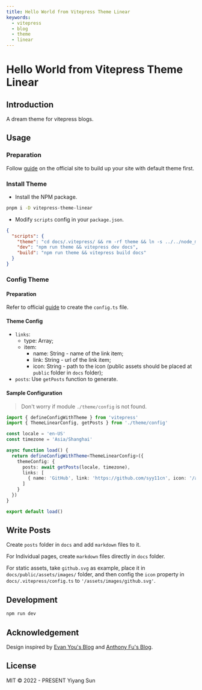 ```yaml
---
title: Hello World from Vitepress Theme Linear
keywords:
  - vitepress
  - blog
  - theme
  - linear
---
```


# Hello World from Vitepress Theme Linear

## Introduction

A dream theme for vitepress blogs.

## Usage

### Preparation

Follow [guide](https://vitepress.vuejs.org/guide/getting-started.html) on the official site to build up your site with default theme first.

### Install Theme

- Install the NPM package.

```bash
pnpm i -D vitepress-theme-linear
```

- Modify `scripts` config in your `package.json`.

```json
{
  "scripts": {
    "theme": "cd docs/.vitepress/ && rm -rf theme && ln -s ../../node_modules/vitepress-theme-linear/src theme && cd ../../",
    "dev": "npm run theme && vitepress dev docs",
    "build": "npm run theme && vitepress build docs"
  }
}
```

### Config Theme

#### Preparation

Refer to official [guide](https://vitepress.vuejs.org/guide/configuration.html#typed-theme-config) to create the `config.ts` file.

#### Theme Config

- `links`:
  - type: Array;
  - item: 
    - name: String - name of the link item;
    - link: String - url of the link item;
    - icon: String - path to the icon (public assets should be placed at `public` folder in `docs` folder);
- `posts`: Use `getPosts` function to generate.

#### Sample Configuration

> Don't worry if module `./theme/config` is not found.

```ts
import { defineConfigWithTheme } from 'vitepress'
import { ThemeLinearConfig, getPosts } from './theme/config'

const locale = 'en-US'
const timezone = 'Asia/Shanghai'

async function load() {
  return defineConfigWithTheme<ThemeLinearConfig>({
    themeConfig: {
      posts: await getPosts(locale, timezone),
      links: [
        { name: 'GitHub', link: 'https://github.com/syy11cn', icon: '/assets/images/github.svg' },
      ]
    }
  })
}

export default load()
```

## Write Posts

Create `posts` folder in `docs` and add `markdown` files to it.

For Individual pages, create `markdown` files directly in `docs` folder.

For static assets, take `github.svg` as example, place it in `docs/public/assets/images/` folder, and then config the `icon` property in `docs/.vitepress/config.ts` to `'/assets/images/github.svg'`.

## Development

```bash
npm run dev
```

## Acknowledgement

Design inspired by [Evan You's Blog](https://blog.evanyou.me/) and [Anthony Fu's Blog](https://antfu.me/).

## License

MIT &copy; 2022 - PRESENT Yiyang Sun


